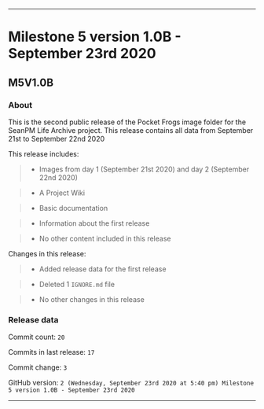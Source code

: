 
***

# Milestone 5 version 1.0B - September 23rd 2020

## M5V1.0B

### About

This is the second public release of the Pocket Frogs image folder for the SeanPM Life Archive project. This release contains all data from September 21st to September 22nd 2020

This release includes:

> * Images from day 1 (September 21st 2020) and day 2 (September 22nd 2020)

> * A Project Wiki

> * Basic documentation

> * Information about the first release

> * No other content included in this release

Changes in this release:

> * Added release data for the first release

> * Deleted 1 `IGNORE.md` file

> * No other changes in this release

### Release data

Commit count: `20`

Commits in last release: `17`

Commit change: `3`

GitHub version: `2 (Wednesday, September 23rd 2020 at 5:40 pm) Milestone 5 version 1.0B - September 23rd 2020`

***
